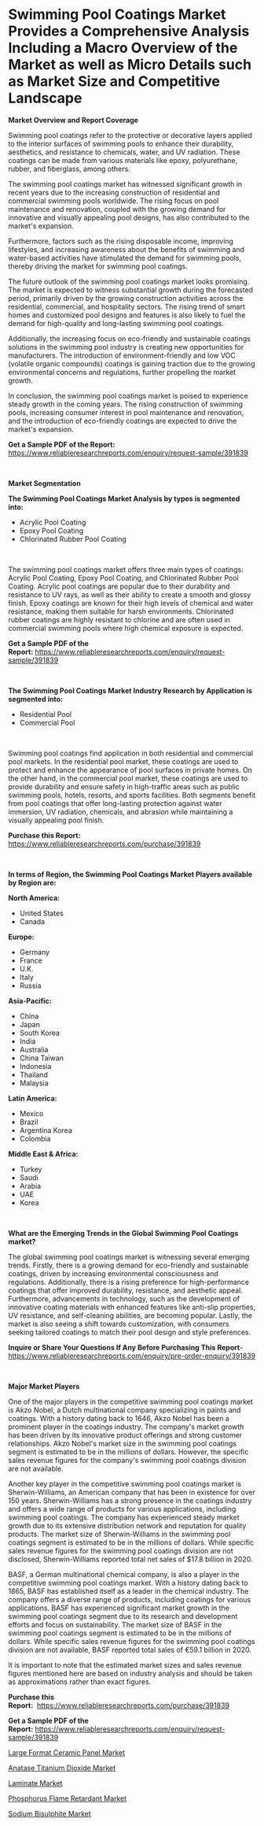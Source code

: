 <p><h1>Swimming Pool Coatings Market Provides a Comprehensive Analysis Including a Macro Overview of the Market as well as Micro Details such as Market Size and Competitive Landscape</h1></p><p><strong>Market Overview and Report Coverage</strong></p>
<p><p>Swimming pool coatings refer to the protective or decorative layers applied to the interior surfaces of swimming pools to enhance their durability, aesthetics, and resistance to chemicals, water, and UV radiation. These coatings can be made from various materials like epoxy, polyurethane, rubber, and fiberglass, among others.</p><p>The swimming pool coatings market has witnessed significant growth in recent years due to the increasing construction of residential and commercial swimming pools worldwide. The rising focus on pool maintenance and renovation, coupled with the growing demand for innovative and visually appealing pool designs, has also contributed to the market's expansion.</p><p>Furthermore, factors such as the rising disposable income, improving lifestyles, and increasing awareness about the benefits of swimming and water-based activities have stimulated the demand for swimming pools, thereby driving the market for swimming pool coatings.</p><p>The future outlook of the swimming pool coatings market looks promising. The market is expected to witness substantial growth during the forecasted period, primarily driven by the growing construction activities across the residential, commercial, and hospitality sectors. The rising trend of smart homes and customized pool designs and features is also likely to fuel the demand for high-quality and long-lasting swimming pool coatings.</p><p>Additionally, the increasing focus on eco-friendly and sustainable coatings solutions in the swimming pool industry is creating new opportunities for manufacturers. The introduction of environment-friendly and low VOC (volatile organic compounds) coatings is gaining traction due to the growing environmental concerns and regulations, further propelling the market growth.</p><p>In conclusion, the swimming pool coatings market is poised to experience steady growth in the coming years. The rising construction of swimming pools, increasing consumer interest in pool maintenance and renovation, and the introduction of eco-friendly coatings are expected to drive the market's expansion.</p></p>
<p><strong>Get a Sample PDF of the Report:</strong> <a href="https://www.reliableresearchreports.com/enquiry/request-sample/391839">https://www.reliableresearchreports.com/enquiry/request-sample/391839</a></p>
<p>&nbsp;</p>
<p><strong>Market Segmentation</strong></p>
<p><strong>The Swimming Pool Coatings Market Analysis by types is segmented into:</strong></p>
<p><ul><li>Acrylic Pool Coating</li><li>Epoxy Pool Coating</li><li>Chlorinated Rubber Pool Coating</li></ul></p>
<p>&nbsp;</p>
<p><p>The swimming pool coatings market offers three main types of coatings: Acrylic Pool Coating, Epoxy Pool Coating, and Chlorinated Rubber Pool Coating. Acrylic pool coatings are popular due to their durability and resistance to UV rays, as well as their ability to create a smooth and glossy finish. Epoxy coatings are known for their high levels of chemical and water resistance, making them suitable for harsh environments. Chlorinated rubber coatings are highly resistant to chlorine and are often used in commercial swimming pools where high chemical exposure is expected.</p></p>
<p><strong>Get a Sample PDF of the Report:</strong>&nbsp;<a href="https://www.reliableresearchreports.com/enquiry/request-sample/391839">https://www.reliableresearchreports.com/enquiry/request-sample/391839</a></p>
<p>&nbsp;</p>
<p><strong>The Swimming Pool Coatings Market Industry Research by Application is segmented into:</strong></p>
<p><ul><li>Residential Pool</li><li>Commercial Pool</li></ul></p>
<p>&nbsp;</p>
<p><p>Swimming pool coatings find application in both residential and commercial pool markets. In the residential pool market, these coatings are used to protect and enhance the appearance of pool surfaces in private homes. On the other hand, in the commercial pool market, these coatings are used to provide durability and ensure safety in high-traffic areas such as public swimming pools, hotels, resorts, and sports facilities. Both segments benefit from pool coatings that offer long-lasting protection against water immersion, UV radiation, chemicals, and abrasion while maintaining a visually appealing pool finish.</p></p>
<p><strong>Purchase this Report:</strong>&nbsp; <a href="https://www.reliableresearchreports.com/purchase/391839">https://www.reliableresearchreports.com/purchase/391839</a></p>
<p>&nbsp;</p>
<p><strong>In terms of Region, the Swimming Pool Coatings Market Players available by Region are:</strong></p>
<p>
    <p> <strong> North America: </strong>
        <ul>
            <li>United States</li>
            <li>Canada</li>
        </ul>
        </p> 
    <p> <strong> Europe: </strong>
        <ul>
            <li>Germany</li>
            <li>France</li>
            <li>U.K.</li>
            <li>Italy</li>
            <li>Russia</li>
        </ul>
        </p> 
    <p> <strong> Asia-Pacific: </strong>
        <ul>
            <li>China</li>
            <li>Japan</li>
            <li>South Korea</li>
            <li>India</li>
            <li>Australia</li>
            <li>China Taiwan</li>
            <li>Indonesia</li>
            <li>Thailand</li>
            <li>Malaysia</li>
        </ul>
        </p> 
    <p> <strong> Latin America: </strong>
        <ul>
            <li>Mexico</li>
            <li>Brazil</li>
            <li>Argentina Korea</li>
            <li>Colombia</li>
        </ul>
        </p> 
    <p> <strong> Middle East & Africa: </strong>
        <ul>
            <li>Turkey</li>
            <li>Saudi</li>
            <li>Arabia</li>
            <li>UAE</li>
            <li>Korea</li>
        </ul>
    </p>
    </p>
<p>&nbsp;</p>
<p><strong>What are the Emerging Trends in the Global Swimming Pool Coatings market?</strong></p>
<p><p>The global swimming pool coatings market is witnessing several emerging trends. Firstly, there is a growing demand for eco-friendly and sustainable coatings, driven by increasing environmental consciousness and regulations. Additionally, there is a rising preference for high-performance coatings that offer improved durability, resistance, and aesthetic appeal. Furthermore, advancements in technology, such as the development of innovative coating materials with enhanced features like anti-slip properties, UV resistance, and self-cleaning abilities, are becoming popular. Lastly, the market is also seeing a shift towards customization, with consumers seeking tailored coatings to match their pool design and style preferences.</p></p>
<p><strong>Inquire or Share Your Questions If Any Before Purchasing This Report</strong>- <a href="https://www.reliableresearchreports.com/enquiry/pre-order-enquiry/391839">https://www.reliableresearchreports.com/enquiry/pre-order-enquiry/391839</a></p>
<p>&nbsp;</p>
<p><strong>Major Market Players</strong></p>
<p><p>One of the major players in the competitive swimming pool coatings market is Akzo Nobel, a Dutch multinational company specializing in paints and coatings. With a history dating back to 1646, Akzo Nobel has been a prominent player in the coatings industry. The company's market growth has been driven by its innovative product offerings and strong customer relationships. Akzo Nobel's market size in the swimming pool coatings segment is estimated to be in the millions of dollars. However, the specific sales revenue figures for the company's swimming pool coatings division are not available.</p><p>Another key player in the competitive swimming pool coatings market is Sherwin-Williams, an American company that has been in existence for over 150 years. Sherwin-Williams has a strong presence in the coatings industry and offers a wide range of products for various applications, including swimming pool coatings. The company has experienced steady market growth due to its extensive distribution network and reputation for quality products. The market size of Sherwin-Williams in the swimming pool coatings segment is estimated to be in the millions of dollars. While specific sales revenue figures for the swimming pool coatings division are not disclosed, Sherwin-Williams reported total net sales of $17.8 billion in 2020.</p><p>BASF, a German multinational chemical company, is also a player in the competitive swimming pool coatings market. With a history dating back to 1865, BASF has established itself as a leader in the chemical industry. The company offers a diverse range of products, including coatings for various applications. BASF has experienced significant market growth in the swimming pool coatings segment due to its research and development efforts and focus on sustainability. The market size of BASF in the swimming pool coatings segment is estimated to be in the millions of dollars. While specific sales revenue figures for the swimming pool coatings division are not available, BASF reported total sales of €59.1 billion in 2020.</p><p>It is important to note that the estimated market sizes and sales revenue figures mentioned here are based on industry analysis and should be taken as approximations rather than exact figures.</p></p>
<p><strong>Purchase this Report:</strong>&nbsp;&nbsp;<a href="https://www.reliableresearchreports.com/purchase/391839">https://www.reliableresearchreports.com/purchase/391839</a></p>
<p></p>
<p><strong>Get a Sample PDF of the Report:</strong>&nbsp;<a href="https://www.reliableresearchreports.com/enquiry/request-sample/391839">https://www.reliableresearchreports.com/enquiry/request-sample/391839</a></p>
<p><p><a href="https://medium.com/@jasonmartin866/large-format-ceramic-panel-market-the-key-to-successful-business-strategy-forecast-till-2030-959313e7f360">Large Format Ceramic Panel Market</a></p><p><a href="https://medium.com/@joannebell6556/anatase-titanium-dioxide-market-size-market-outlook-and-market-forecast-2023-to-2030-3b89f36b4462">Anatase Titanium Dioxide Market</a></p><p><a href="https://medium.com/@williammann19/laminate-market-trends-forecast-and-competitive-analysis-to-2030-b8a6e2516a04">Laminate Market</a></p><p><a href="https://medium.com/@katlynbauch/phosphorus-flame-retardant-market-analysis-and-sze-forecasted-for-period-from-2023-to-2030-d0909e837d22">Phosphorus Flame Retardant Market</a></p><p><a href="https://medium.com/@markuspagac2023/sodium-bisulphite-market-share-evolution-and-market-growth-trends-2023-2030-6c44e724c3f7">Sodium Bisulphite Market</a></p></p>